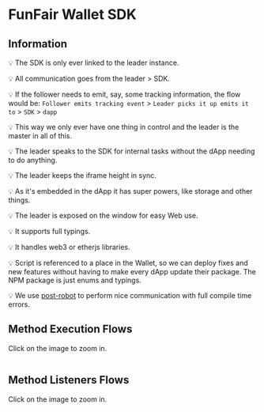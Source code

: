 # FunFair Wallet SDK

## Information

💡 The SDK is only ever linked to the leader instance.

💡 All communication goes from the leader > SDK.

💡 If the follower needs to emit, say, some tracking information, the flow would be:
`Follower emits tracking event` > `Leader picks it up emits it to` > `SDK` > `dapp`

💡 This way we only ever have one thing in control and the leader is the master in all of this.

💡 The leader speaks to the SDK for internal tasks without the dApp needing to do anything.

💡 The leader keeps the iframe height in sync.

💡 As it's embedded in the dApp it has super powers, like storage and other things.

💡 The leader is exposed on the window for easy Web use.

💡 It supports full typings.

💡 It handles web3 or etherjs libraries.

💡 Script is referenced to a place in the Wallet, so we can deploy fixes and new features without having to make every dApp update their package. The NPM package is just enums and typings.

💡 We use [post-robot](https://github.com/krakenjs/post-robot) to perform nice communication with full compile time errors.

## Method Execution Flows

Click on the image to zoom in.

<img :src="$withBase('/fun-wallet-sdk-methods.svg')" >

## Method Listeners Flows

Click on the image to zoom in.

<img :src="$withBase('/fun-wallet-sdk-listeners.svg')" >
